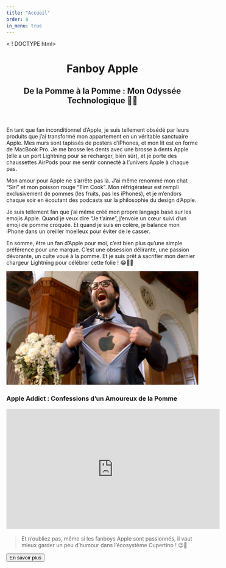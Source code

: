 ```yaml
---
title: "Accueil"
order: 0
in_menu: true
---
```

< ! DOCTYPE html>

<html lang="fr">
<head>
       <meta charset="UTF-8">
       <meta name="viewport" content="widht=device-widht, initial-scale=1.0">
       <title>Mon Site Apple</title>
       <link rel="stylesheet" href="styles.css">
       </head>
       <body>
              
<header>
       <h1 id="main-title">Fanboy Apple</h1>
       <h2 class="subtitle">De la Pomme à la Pomme : Mon Odyssée Technologique 🍏😄</h2>
</header>
<main>
       <div class="main-text">
            <p>En tant que fan inconditionnel d’Apple, je suis tellement obsédé par leurs produits que j’ai transformé mon appartement en un véritable sanctuaire Apple. Mes murs sont tapissés de posters d’iPhones, et mon lit est en forme de MacBook Pro. Je me brosse les dents avec une brosse à dents Apple (elle a un port Lightning pour se recharger, bien sûr), et je porte des chaussettes AirPods pour me sentir connecté à l’univers Apple à chaque pas.

Mon amour pour Apple ne s’arrête pas là. J’ai même renommé mon chat “Siri” et mon poisson rouge “Tim Cook”. Mon réfrigérateur est rempli exclusivement de pommes (les fruits, pas les iPhones), et je m’endors chaque soir en écoutant des podcasts sur la philosophie du design d’Apple.

Je suis tellement fan que j’ai même créé mon propre langage basé sur les emojis Apple. Quand je veux dire “Je t’aime”, j’envoie un cœur suivi d’un emoji de pomme croquée. Et quand je suis en colère, je balance mon iPhone dans un oreiller moelleux pour éviter de le casser.

En somme, être un fan d’Apple pour moi, c’est bien plus qu’une simple préférence pour une marque. C’est une obsession délirante, une passion dévorante, un culte voué à la pomme. Et je suis prêt à sacrifier mon dernier chargeur Lightning pour célébrer cette folie ! 😂🍎🔌</p>
    <img src="images/FANBOY.jpg" alt="Image" class="main-image">
        </div>
        <section>
             <h3 id="apple-addict-title">Apple Addict : Confessions d’un Amoureux de la Pomme</h3>
             <iframe class="youtube-video" width="560" height="315" src="https://www.youtube.com/embed/EHQCvSbHW-k?si=jKEdb7YWfOHtb1-D" title="YouTube video player" frameborder="0" allow="accelerometer; autoplay; clipboard-write; encrypted-media; gyroscope; picture-in-picture; web-share" referrerpolicy="strict-origin-when-cross-origin" allowfullscreen></iframe>
      </section>
      <blockquote class="quote">Et n’oubliez pas, même si les fanboys Apple sont passionnés, il vaut mieux garder un peu d’humour dans l’écosystème Cupertino ! 😉📱</blockquote>
</main>
<footer>
      <button class="button">En savoir plus</button>
</footer>
</body>
</html> 